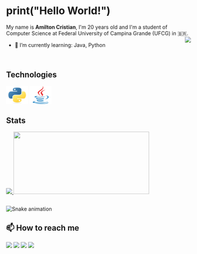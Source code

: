 <!---
comments

  technologies:
  <img alt="VSCode" height="50" width="60" src="https://raw.githubusercontent.com/devicons/devicon/master/icons/vscode/vscode-original.svg">
  <img alt="Ubuntu" height="50" width="60" src="https://raw.githubusercontent.com/devicons/devicon/master/icons/ubuntu/ubuntu-plain.svg">
--->


# print("Hello World!")
My name is **Amilton Cristian**, I'm 20 years old and I'm a student of Computer Science at Federal University of Campina Grande (UFCG) in :brazil:.
<img align=right height=120 src="https://media.tumblr.com/tumblr_lo1h2bCTeV1qhrjqn.gif">
- 🌱 I’m currently learning:
Java, Python
<br>


## Technologies
<div>
  <img alt="Python" height="50" width="60" src="https://raw.githubusercontent.com/devicons/devicon/master/icons/python/python-original.svg">
  <img alt="Java" height="50" width="60" src="https://raw.githubusercontent.com/devicons/devicon/master/icons/java/java-original.svg">
</div>


## Stats
<div>
  <a href="https://github.com/AmiltonCristian">
    <img height="170" src="https://github-readme-stats.vercel.app/api?username=AmiltonCristian&show_icons=true&theme=radical&hide_border=true"/>
    <img height="170" width="370" src="https://github-readme-stats.vercel.app/api/top-langs/?username=AmiltonCristian&layout=compact&theme=radical&hide_border=true"/>
  </a>
</div>

##
![Snake animation](https://github.com/AmiltonCristian/AmiltonCristian/blob/output/github-contribution-grid-snake.svg)


## 📫 How to reach me
[![](https://img.shields.io/badge/-LinkedIn-blue?style=flat&logo=Linkedin&logoColor=white)](https://www.linkedin.com/in/amilton-cabral/)
[![](https://img.shields.io/github/followers/AmiltonCristian?label=follow&style=social)](https://github.com/AmiltonCristian)
[![](https://img.shields.io/badge/-Instagram-c13584?style=flat&labelColor=c13584&logo=instagram&logoColor=white)](https://www.instagram.com/amilton.cristian/)
[![](https://img.shields.io/badge/-Gmail-c14438?style=flat&logo=Gmail&logoColor=white)](mailto:amiltoncristian9@gmail.com)
